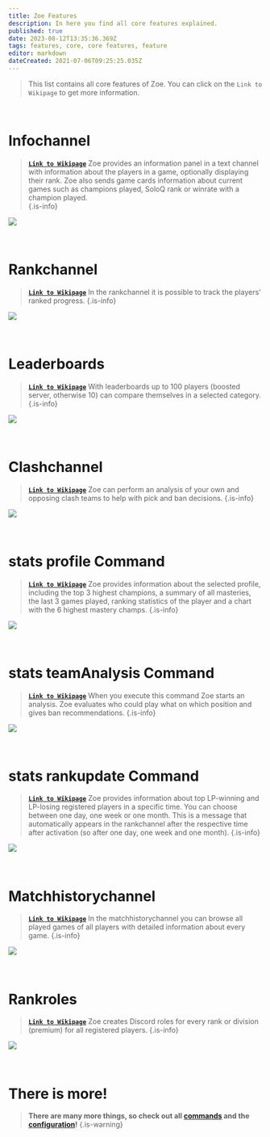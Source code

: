 ```yaml
---
title: Zoe Features
description: In here you find all core features explained.
published: true
date: 2023-08-12T13:35:36.369Z
tags: features, core, core features, feature
editor: markdown
dateCreated: 2021-07-06T09:25:25.035Z
---
```



> This list contains all core features of Zoe. You can click on the `Link to Wikipage`  to get more information.

<br> 

# Infochannel

>  [**`Link to Wikipage`**](https://wiki.zoe-discord-bot.ch/en/features/infoChannel/)
> Zoe provides an information panel in a text channel with information about the players in a game, optionally displaying their rank. Zoe also sends game cards information about current games such as champions played, SoloQ rank or winrate with a champion played.  
>{.is-info}
  
![](/new_infopanel.png)

<br> 
  
# Rankchannel

> [**`Link to Wikipage`**](https://wiki.zoe-discord-bot.ch/en/features/rankChannel/)
>In the rankchannel it is possible to track the players' ranked progress. 
>{.is-info}

![](/new_rankchannel_message.png)

<br>
    
# Leaderboards
> [**`Link to Wikipage`**](https://wiki.zoe-discord-bot.ch/en/features/leaderboards/)
With leaderboards up to 100 players (boosted server, otherwise 10) can compare themselves in a selected category.  
>{.is-info}

![](/new_leaderboard_mastery_points_champion.png) 

<br>
    
# Clashchannel
> [**`Link to Wikipage`**](https://wiki.zoe-discord-bot.ch/en/features/clashChannel/)
>Zoe can perform an analysis of your own and opposing clash teams to help with pick and ban decisions. 
>{.is-info}

![](/new_clashinactive.png)

<br>
   
# stats profile Command
> [**`Link to Wikipage`**](https://wiki.zoe-discord-bot.ch/en/commands/stats/profile)
>Zoe provides information about the selected profile, including the top 3 highest champions, a summary of all masteries, the last 3 games played, ranking statistics of the player and a chart with the 6 highest mastery champs.
>{.is-info}
 
![](/new_statsprofile.png)

<br>
    
# stats teamAnalysis Command
> [**`Link to Wikipage`**](https://wiki.zoe-discord-bot.ch/en/commands/stats/teamAnalysis)
>When you execute this command Zoe starts an analysis. Zoe evaluates who could play what on which position and gives ban recommendations.
>{.is-info}

![](/new_statsteamanalysis.png)

<br>

# stats rankupdate Command
> [**`Link to Wikipage`**](https://wiki.zoe-discord-bot.ch/en/commands/stats/rankupdate)
>Zoe provides information about top LP-winning and LP-losing registered players in a specific time. You can choose between one day, one week or one month.
This is a message that automatically appears in the rankchannel after the respective time after activation (so after one day, one week and one month).
>{.is-info}

![](/stats_rankupdate.png)

<br>

# Matchhistorychannel
> [**`Link to Wikipage`**](https://wiki.zoe-discord-bot.ch/en/features/matchhistoryChannel)
>In the matchhistorychannel you can browse all played games of all players with detailed information about every game.
>{.is-info}

![](/new_matchhistorychannel.png)

<br>
 
# Rankroles
> [**`Link to Wikipage`**](https://wiki.zoe-discord-bot.ch/en/features/rankroles)
>Zoe creates Discord roles for every rank or division (premium) for all registered players.
>{.is-info}

![](/improved_rankroles_5.png)

<br>
  
 # There is more!
  
> **There are many more things, so check out all [commands](https://wiki.zoe-discord-bot.ch/en/commands) and the [configuration](https://wiki.zoe-discord-bot.ch/en/Zoe-Configuration/)!**
>{.is-warning}


